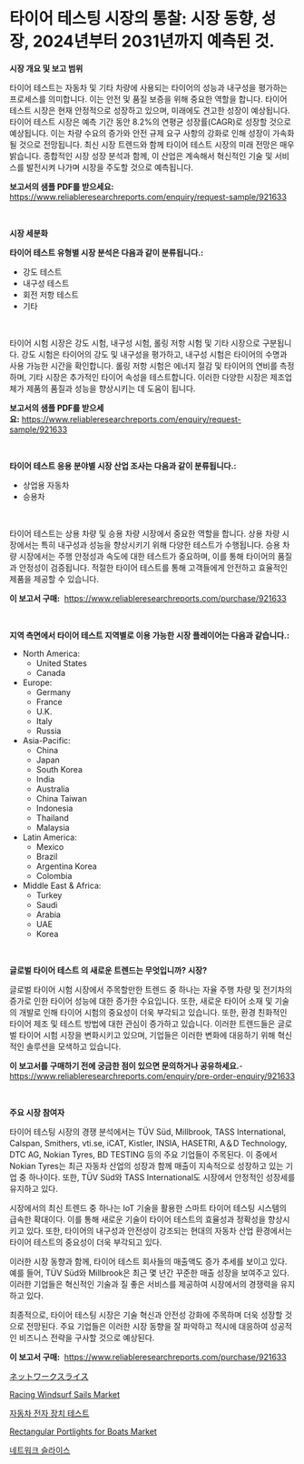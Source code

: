 <p><h1>타이어 테스팅 시장의 통찰: 시장 동향, 성장, 2024년부터 2031년까지 예측된 것.</h1></p><p><strong>시장 개요 및 보고 범위</strong></p>
<p><p>타이어 테스트는 자동차 및 기타 차량에 사용되는 타이어의 성능과 내구성을 평가하는 프로세스를 의미합니다. 이는 안전 및 품질 보증을 위해 중요한 역할을 합니다. 타이어 테스트 시장은 현재 안정적으로 성장하고 있으며, 미래에도 견고한 성장이 예상됩니다. 타이어 테스트 시장은 예측 기간 동안 8.2%의 연평균 성장률(CAGR)로 성장할 것으로 예상됩니다. 이는 차량 수요의 증가와 안전 규제 요구 사항의 강화로 인해 성장이 가속화 될 것으로 전망됩니다. 최신 시장 트렌드와 함께 타이어 테스트 시장의 미래 전망은 매우 밝습니다. 종합적인 시장 성장 분석과 함께, 이 산업은 계속해서 혁신적인 기술 및 서비스를 발전시켜 나가며 시장을 주도할 것으로 예측됩니다.</p></p>
<p><strong>보고서의 샘플 PDF를 받으세요:</strong> <a href="https://www.reliableresearchreports.com/enquiry/request-sample/921633">https://www.reliableresearchreports.com/enquiry/request-sample/921633</a></p>
<p>&nbsp;</p>
<p><strong>시장 세분화</strong></p>
<p><strong>타이어 테스트 유형별 시장 분석은 다음과 같이 분류됩니다.:</strong></p>
<p><ul><li>강도 테스트</li><li>내구성 테스트</li><li>회전 저항 테스트</li><li>기타</li></ul></p>
<p>&nbsp;</p>
<p><p>타이어 시험 시장은 강도 시험, 내구성 시험, 롤링 저항 시험 및 기타 시장으로 구분됩니다. 강도 시험은 타이어의 강도 및 내구성을 평가하고, 내구성 시험은 타이어의 수명과 사용 가능한 시간을 확인합니다. 롤링 저항 시험은 에너지 절감 및 타이어의 연비를 측정하며, 기타 시장은 추가적인 타이어 속성을 테스트합니다. 이러한 다양한 시장은 제조업체가 제품의 품질과 성능을 향상시키는 데 도움이 됩니다.</p></p>
<p><strong>보고서의 샘플 PDF를 받으세요:</strong>&nbsp;<a href="https://www.reliableresearchreports.com/enquiry/request-sample/921633">https://www.reliableresearchreports.com/enquiry/request-sample/921633</a></p>
<p>&nbsp;</p>
<p><strong> 타이어 테스트 응용 분야별 시장 산업 조사는 다음과 같이 분류됩니다.:</strong></p>
<p><ul><li>상업용 자동차</li><li>승용차</li></ul></p>
<p>&nbsp;</p>
<p><p>타이어 테스트는 상용 차량 및 승용 차량 시장에서 중요한 역할을 합니다. 상용 차량 시장에서는 특히 내구성과 성능을 향상시키기 위해 다양한 테스트가 수행됩니다. 승용 차량 시장에서는 주행 안정성과 속도에 대한 테스트가 중요하며, 이를 통해 타이어의 품질과 안정성이 검증됩니다. 적절한 타이어 테스트를 통해 고객들에게 안전하고 효율적인 제품을 제공할 수 있습니다.</p></p>
<p><strong>이 보고서 구매:</strong>&nbsp; <a href="https://www.reliableresearchreports.com/purchase/921633">https://www.reliableresearchreports.com/purchase/921633</a></p>
<p>&nbsp;</p>
<p><strong>지역 측면에서 타이어 테스트 지역별로 이용 가능한 시장 플레이어는 다음과 같습니다.:</strong></p>
<p><ul>
    <li>
        North America:
        <ul>
            <li>United States</li>
            <li>Canada</li>
        </ul>
    </li>
    <li>
        Europe:
        <ul>
            <li>Germany</li>
            <li>France</li>
            <li>U.K.</li>
            <li>Italy</li>
            <li>Russia</li>
        </ul>
    </li>
    <li>
        Asia-Pacific:
        <ul>
            <li>China</li>
            <li>Japan</li>
            <li>South Korea</li>
            <li>India</li>
            <li>Australia</li>
            <li>China Taiwan</li>
            <li>Indonesia</li>
            <li>Thailand</li>
            <li>Malaysia</li>
        </ul>
    </li>
    <li>
        Latin America:
        <ul>
            <li>Mexico</li>
            <li>Brazil</li>
            <li>Argentina Korea</li>
            <li>Colombia</li>
        </ul>
    </li>
    <li>
        Middle East & Africa:
        <ul>
            <li>Turkey</li>
            <li>Saudi</li>
            <li>Arabia</li>
            <li>UAE</li>
            <li>Korea</li>
        </ul>
    </li>
    </ul></p>
<p>&nbsp;</p>
<p><strong>글로벌 타이어 테스트 의 새로운 트렌드는 무엇입니까? 시장?</strong></p>
<p><p>글로벌 타이어 시험 시장에서 주목할만한 트렌드 중 하나는 자율 주행 차량 및 전기차의 증가로 인한 타이어 성능에 대한 증가한 수요입니다. 또한, 새로운 타이어 소재 및 기술의 개발로 인해 타이어 시험의 중요성이 더욱 부각되고 있습니다. 또한, 환경 친화적인 타이어 제조 및 테스트 방법에 대한 관심이 증가하고 있습니다. 이러한 트렌드들은 글로벌 타이어 시험 시장을 변화시키고 있으며, 기업들은 이러한 변화에 대응하기 위해 혁신적인 솔루션을 모색하고 있습니다.</p></p>
<p><strong>이 보고서를 구매하기 전에 궁금한 점이 있으면 문의하거나 공유하세요.</strong>- <a href="https://www.reliableresearchreports.com/enquiry/pre-order-enquiry/921633">https://www.reliableresearchreports.com/enquiry/pre-order-enquiry/921633</a></p>
<p>&nbsp;</p>
<p><strong>주요 시장 참여자</strong></p>
<p><p>타이어 테스팅 시장의 경쟁 분석에서는 TÜV Süd, Millbrook, TASS International, Calspan, Smithers, vti.se, iCAT, Kistler, INSIA, HASETRI, A＆D Technology, DTC AG, Nokian Tyres, BD TESTING 등의 주요 기업들이 주목된다. 이 중에서 Nokian Tyres는 최근 자동차 산업의 성장과 함께 매출이 지속적으로 성장하고 있는 기업 중 하나이다. 또한, TÜV Süd와 TASS International도 시장에서 안정적인 성장세를 유지하고 있다.</p><p>시장에서의 최신 트렌드 중 하나는 IoT 기술을 활용한 스마트 타이어 테스팅 시스템의 급속한 확대이다. 이를 통해 새로운 기술이 타이어 테스트의 효율성과 정확성을 향상시키고 있다. 또한, 타이어의 내구성과 안전성이 강조되는 현대의 자동차 산업 환경에서는 타이어 테스트의 중요성이 더욱 부각되고 있다.</p><p>이러한 시장 동향과 함께, 타이어 테스트 회사들의 매출액도 증가 추세를 보이고 있다. 예를 들어, TÜV Süd와 Millbrook은 최근 몇 년간 꾸준한 매출 성장을 보여주고 있다. 이러한 기업들은 혁신적인 기술과 질 좋은 서비스를 제공하여 시장에서의 경쟁력을 유지하고 있다.</p><p>최종적으로, 타이어 테스팅 시장은 기술 혁신과 안전성 강화에 주목하며 더욱 성장할 것으로 전망된다. 주요 기업들은 이러한 시장 동향을 잘 파악하고 적시에 대응하여 성공적인 비즈니스 전략을 구사할 것으로 예상된다.</p></p>
<p><strong>이 보고서 구매:</strong>&nbsp;&nbsp;<a href="https://www.reliableresearchreports.com/purchase/921633">https://www.reliableresearchreports.com/purchase/921633</a></p>
<p><p><a href="https://github.com/lababdou/Market-Research-Report-List-2/blob/main/2439580182258.md">ネットワークスライス</a></p><p><a href="https://issuu.com/reportprime-2/docs/racing-windsurf-sails-market-size-2030.pptx">Racing Windsurf Sails Market</a></p><p><a href="https://github.com/sougarounis/Market-Research-Report-List-2/blob/main/3189801182254.md">자동차 전자 장치 테스트</a></p><p><a href="https://issuu.com/reportprime-2/docs/rectangular-portlights-for-boats-market-size-2030.">Rectangular Portlights for Boats Market</a></p><p><a href="https://github.com/laholand/Market-Research-Report-List-2/blob/main/7230417182253.md">네트워크 슬라이스</a></p></p>
